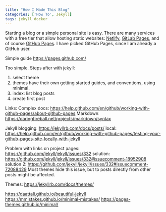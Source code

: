 ```yaml
---
title: "How I Made This Blog"
categories: ['How To', Jekyll]
tags: jekyll docker
---
```


Starting a blog or a simple personal site is easy.
There are many services with a free tier that allow hosting static websites:
[Netlify][net], [GitLab Pages][gl], and of course [GitHub Pages][gh]. 
I have picked GitHub Pages, since I am already a GitHub user.

[net]: https://www.netlify.com/
[gl]: https://pages.gitlab.io
[gh]: https://pages.github.com/

Simple guide
https://pages.github.com/

Too simple.
Steps after with jekyll:

1) select theme
2) themes have their own getting started guides, and conventions, using minimal.
3) index: list blog posts
4) create first post

Links:
Complex docs: https://help.github.com/en/github/working-with-github-pages/about-github-pages
Markdown: https://daringfireball.net/projects/markdown/syntax

Jekyll
blogging: https://jekyllrb.com/docs/posts/
local: https://help.github.com/en/github/working-with-github-pages/testing-your-github-pages-site-locally-with-jekyll

Problem with links on project pages:
https://github.com/jekyll/jekyll/issues/332
solution: https://github.com/jekyll/jekyll/issues/332#issuecomment-18952908
solution 2: https://github.com/jekyll/jekyll/issues/332#issuecomment-72088429
Most themes hide this issue, but to posts directly from other posts might be affected. 

Themes:
https://jekyllrb.com/docs/themes/

https://daattali.github.io/beautiful-jekyll
https://mmistakes.github.io/minimal-mistakes/
https://pages-themes.github.io/minimal/
